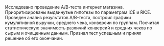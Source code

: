 Исследовано проведение А/В-теста интернет магазина. Приоритизированы выдвинутые гипотезы по параметрам ICE и RICE. Проведен анализ
результатов A/B-теста, построил графики кумулятивной выручки, среднего чека,
конверсии по группам. Посчитал статистическую значимость различий конверсий
и средних чеков по сырым и очищенным данным. Признал тест успешным и принял решение об его окончании.
